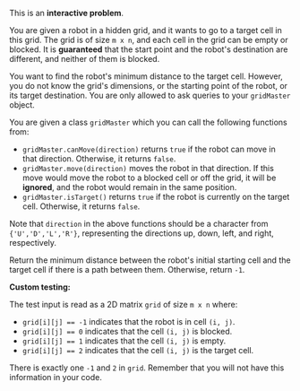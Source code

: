 This is an **interactive problem**.

You are given a robot in a hidden grid, and it wants to go to a target cell in this grid. The grid is of size `m x n`, and each cell in the grid can be empty or blocked. It is **guaranteed** that the start point and the robot's destination are different, and neither of them is blocked.

You want to find the robot's minimum distance to the target cell. However, you do not know the grid's dimensions, or the starting point of the robot, or its target destination. You are only allowed to ask queries to your `gridMaster` object.

You are given a class `gridMaster` which you can call the following functions from:

- `gridMaster.canMove(direction)` returns `true` if the robot can move in that direction. Otherwise, it returns `false`.
- `gridMaster.move(direction)` moves the robot in that direction. If this move would move the robot to a blocked cell or off the grid, it will be **ignored**, and the robot would remain in the same position.
- `gridMaster.isTarget()` returns `true` if the robot is currently on the target cell. Otherwise, it returns `false`.

Note that `direction` in the above functions should be a character from `{'U','D','L','R'}`, representing the directions up, down, left, and right, respectively.

Return the minimum distance between the robot's initial starting cell and the target cell if there is a path between them. Otherwise, return `-1`.

**Custom testing:**

The test input is read as a 2D matrix `grid` of size `m x n` where:

- `grid[i][j] == -1` indicates that the robot is in cell `(i, j)`.
- `grid[i][j] == 0` indicates that the cell `(i, j)` is blocked.
- `grid[i][j] == 1` indicates that the cell `(i, j)` is empty.
- `grid[i][j] == 2` indicates that the cell `(i, j)` is the target cell.

There is exactly one `-1` and `2` in `grid`. Remember that you will not have this information in your code.